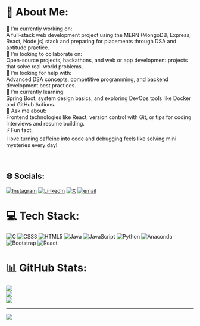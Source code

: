 # 💫 About Me:
📡 I’m currently working on:<br>A full-stack web development project using the MERN (MongoDB, Express, React, Node.js) stack and preparing for placements through DSA and aptitude practice.<br>👯 I’m looking to collaborate on:<br>Open-source projects, hackathons, and web or app development projects that solve real-world problems.<br>🤝 I’m looking for help with:<br>Advanced DSA concepts, competitive programming, and backend development best practices.<br>🌱 I’m currently learning:<br>Spring Boot, system design basics, and exploring DevOps tools like Docker and GitHub Actions.<br>💬 Ask me about:<br>Frontend technologies like React, version control with Git, or tips for coding interviews and resume building.<br>⚡ Fun fact:<br>I love turning caffeine into code and debugging feels like solving mini mysteries every day!<br><br><br>


## 🌐 Socials:
[![Instagram](https://img.shields.io/badge/Instagram-%23E4405F.svg?logo=Instagram&logoColor=white)](https://instagram.com/saurabhmaurya_23) [![LinkedIn](https://img.shields.io/badge/LinkedIn-%230077B5.svg?logo=linkedin&logoColor=white)](https://www.linkedin.com/in/saurabh-maurya-50a37827a/) [![X](https://img.shields.io/badge/X-black.svg?logo=X&logoColor=white)](https://x.com/@Saurabh0103k) [![email](https://img.shields.io/badge/Email-D14836?logo=gmail&logoColor=white)](mailto:saurabhmaurya0103@gmail.com) 

# 💻 Tech Stack:
![C](https://img.shields.io/badge/c-%2300599C.svg?style=for-the-badge&logo=c&logoColor=white) ![CSS3](https://img.shields.io/badge/css3-%231572B6.svg?style=for-the-badge&logo=css3&logoColor=white) ![HTML5](https://img.shields.io/badge/html5-%23E34F26.svg?style=for-the-badge&logo=html5&logoColor=white) ![Java](https://img.shields.io/badge/java-%23ED8B00.svg?style=for-the-badge&logo=openjdk&logoColor=white) ![JavaScript](https://img.shields.io/badge/javascript-%23323330.svg?style=for-the-badge&logo=javascript&logoColor=%23F7DF1E) ![Python](https://img.shields.io/badge/python-3670A0?style=for-the-badge&logo=python&logoColor=ffdd54) ![Anaconda](https://img.shields.io/badge/Anaconda-%2344A833.svg?style=for-the-badge&logo=anaconda&logoColor=white) ![Bootstrap](https://img.shields.io/badge/bootstrap-%238511FA.svg?style=for-the-badge&logo=bootstrap&logoColor=white) ![React](https://img.shields.io/badge/react-%2320232a.svg?style=for-the-badge&logo=react&logoColor=%2361DAFB)
# 📊 GitHub Stats:
![](https://github-readme-stats.vercel.app/api?username=saurabh0103k&theme=dark&hide_border=false&include_all_commits=false&count_private=false)<br/>
![](https://nirzak-streak-stats.vercel.app/?user=saurabh0103k&theme=dark&hide_border=false)<br/>
![](https://github-readme-stats.vercel.app/api/top-langs/?username=saurabh0103k&theme=dark&hide_border=false&include_all_commits=false&count_private=false&layout=compact)

---
[![](https://visitcount.itsvg.in/api?id=saurabh0103k&icon=0&color=0)](https://visitcount.itsvg.in)

<!-- Proudly created with GPRM ( https://gprm.itsvg.in ) -->
